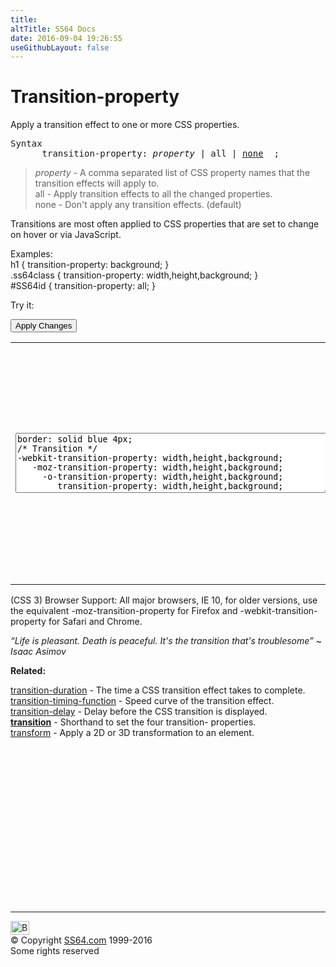 ```yaml
---
title:
altTitle: SS64 Docs
date: 2016-09-04 19:26:55
useGithubLayout: false
---
```

<!-- #BeginLibraryItem "/Library/head_css.lbi" --><!-- #EndLibraryItem --><h1>Transition-property</h1>
<p>Apply a transition effect to one or more CSS properties.</p>
<pre>Syntax
      transition-property: <i>property </i>| all | <u>none</u>  ;</pre>
<blockquote>
<p><span class="code"><i>property</i></span> - A comma separated list of CSS property names that the transition effects will apply  to.<br>
<span class="code">all</span> - Apply transition effects to all the changed properties.<br>
<span class="code">none</span> - Don't apply any transition effects. (default)</p>
</blockquote>
<p>Transitions are most often applied to CSS properties that are set to change on <span class="code">hover</span> or via JavaScript.<br>
</p>
<p>Examples:<br>
  <span class="code">h1 { transition-property: background;  }<br>
    .ss64class { transition-property: width,height,background; }</span><br>
    <span class="code">#SS64id { transition-property: all;  }</span>    <br>
</p>
<p>Try it:</p><input type="button" onclick="ApplyStyle()" value="Apply Changes">
<table>
  <tbody><tr>
    <td><textarea name="tryit" id="trycode" cols="60" rows="6" onfocus="this.style.background='#fff';" onblur="this.style.background='#eee';" tabindex="1">border: solid blue 4px;
/* Transition */
-webkit-transition-property: width,height,background;
   -moz-transition-property: width,height,background; 
     -o-transition-property: width,height,background;
        transition-property: width,height,background;

/* Duration */
-webkit-transition-duration: 1.5s;
   -moz-transition-duration: 1.5s;
     -o-transition-duration: 1.5s;
        transition-duration: 1.5s;
</textarea></td>
    <td><div id="tryresult">This sample has a MouseOver / :hover style that changes the <span class="code">height</span> and <span class="code">width</span> and adds a red <span class="code">background</span>. <br>
{width: 500px; height: 300px; background: red;}<br>
Reload the page to restart.</div></td>
  </tr>
</tbody></table>
<p>(CSS 3) Browser Support:  All major browsers, IE 10, for older versions, use the equivalent <span class="code">-moz-transition-property</span> for Firefox and <span class="code">-webkit-transition-property</span> for Safari and Chrome.</p>
<p class="quote"><i>“Life is pleasant. Death is peaceful. It's the transition that's troublesome” ~ Isaac Asimov</i></p><p><b>Related:</b></p>
<p><a href="transition-duration.html">transition-duration</a> - The time a CSS transition effect takes to complete.<br>
<a href="transition-timing-function.html">transition-timing-function</a> - Speed curve of the transition effect.<br>
<a href="transition-delay.html">transition-delay</a> - Delay before  the CSS transition  is displayed.<br>
<b><a href="transition.html">transition</a></b> - Shorthand to set the four transition- properties.<br>
<a href="transform.html">transform</a> - Apply a 2D or 3D transformation to an element.</p><!-- #BeginLibraryItem "/Library/foot_css.lbi" --><p><script async="" src="//pagead2.googlesyndication.com/pagead/js/adsbygoogle.js"></script>
<!-- CSS -->
<ins class="adsbygoogle" style="display:inline-block;width:300px;height:250px" data-ad-client="ca-pub-6140977852749469" data-ad-slot="2739097502"></ins>
<script>
(adsbygoogle = window.adsbygoogle || []).push({});
</script></p>
<hr>
<div id="bl" class="footer"><a href="#"><img src="../images/top.png" width="30" height="22" alt="Back to the Top"></a></div>
<div id="br" class="footer, tagline">© Copyright <a href="http://ss64.com/">SS64.com</a> 1999-2016<br>
Some rights reserved</div><!-- #EndLibraryItem -->

